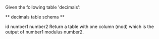 Given the following table 'decimals':

** decimals table schema **

id
number1
number2
Return a table with one column (mod) which is the output of number1 modulus number2.